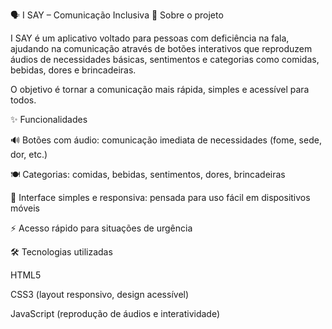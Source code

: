 
🗣️ I SAY – Comunicação Inclusiva
📌 Sobre o projeto

I SAY é um aplicativo voltado para pessoas com deficiência na fala, ajudando na comunicação através de botões interativos que reproduzem áudios de necessidades básicas, sentimentos e categorias como comidas, bebidas, dores e brincadeiras.

O objetivo é tornar a comunicação mais rápida, simples e acessível para todos.

✨ Funcionalidades

🔊 Botões com áudio: comunicação imediata de necessidades (fome, sede, dor, etc.)

🍽️ Categorias: comidas, bebidas, sentimentos, dores, brincadeiras

🎨 Interface simples e responsiva: pensada para uso fácil em dispositivos móveis

⚡ Acesso rápido para situações de urgência

🛠️ Tecnologias utilizadas

HTML5

CSS3 (layout responsivo, design acessível)

JavaScript (reprodução de áudios e interatividade)
